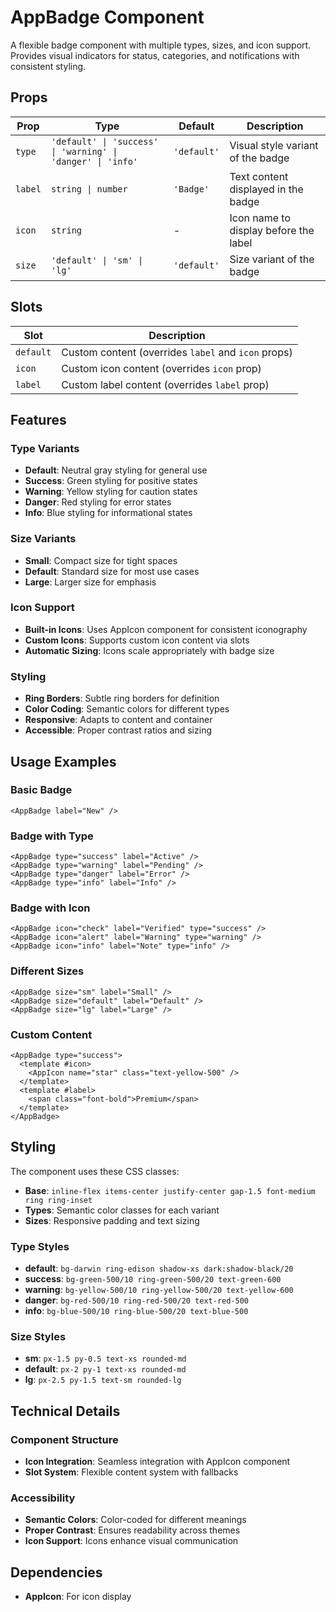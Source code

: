 # AppBadge Component

A flexible badge component with multiple types, sizes, and icon support. Provides visual indicators for status, categories, and notifications with consistent styling.

## Props

| Prop    | Type                                                        | Default     | Description                           |
| ------- | ----------------------------------------------------------- | ----------- | ------------------------------------- |
| `type`  | `'default' \| 'success' \| 'warning' \| 'danger' \| 'info'` | `'default'` | Visual style variant of the badge     |
| `label` | `string \| number`                                          | `'Badge'`   | Text content displayed in the badge   |
| `icon`  | `string`                                                    | -           | Icon name to display before the label |
| `size`  | `'default' \| 'sm' \| 'lg'`                                 | `'default'` | Size variant of the badge             |

## Slots

| Slot      | Description                                         |
| --------- | --------------------------------------------------- |
| `default` | Custom content (overrides `label` and `icon` props) |
| `icon`    | Custom icon content (overrides `icon` prop)         |
| `label`   | Custom label content (overrides `label` prop)       |

## Features

### Type Variants

- **Default**: Neutral gray styling for general use
- **Success**: Green styling for positive states
- **Warning**: Yellow styling for caution states
- **Danger**: Red styling for error states
- **Info**: Blue styling for informational states

### Size Variants

- **Small**: Compact size for tight spaces
- **Default**: Standard size for most use cases
- **Large**: Larger size for emphasis

### Icon Support

- **Built-in Icons**: Uses AppIcon component for consistent iconography
- **Custom Icons**: Supports custom icon content via slots
- **Automatic Sizing**: Icons scale appropriately with badge size

### Styling

- **Ring Borders**: Subtle ring borders for definition
- **Color Coding**: Semantic colors for different types
- **Responsive**: Adapts to content and container
- **Accessible**: Proper contrast ratios and sizing

## Usage Examples

### Basic Badge

```vue
<AppBadge label="New" />
```

### Badge with Type

```vue
<AppBadge type="success" label="Active" />
<AppBadge type="warning" label="Pending" />
<AppBadge type="danger" label="Error" />
<AppBadge type="info" label="Info" />
```

### Badge with Icon

```vue
<AppBadge icon="check" label="Verified" type="success" />
<AppBadge icon="alert" label="Warning" type="warning" />
<AppBadge icon="info" label="Note" type="info" />
```

### Different Sizes

```vue
<AppBadge size="sm" label="Small" />
<AppBadge size="default" label="Default" />
<AppBadge size="lg" label="Large" />
```

### Custom Content

```vue
<AppBadge type="success">
  <template #icon>
    <AppIcon name="star" class="text-yellow-500" />
  </template>
  <template #label>
    <span class="font-bold">Premium</span>
  </template>
</AppBadge>
```

## Styling

The component uses these CSS classes:

- **Base**: `inline-flex items-center justify-center gap-1.5 font-medium ring ring-inset`
- **Types**: Semantic color classes for each variant
- **Sizes**: Responsive padding and text sizing

### Type Styles

- **default**: `bg-darwin ring-edison shadow-xs dark:shadow-black/20`
- **success**: `bg-green-500/10 ring-green-500/20 text-green-600`
- **warning**: `bg-yellow-500/10 ring-yellow-500/20 text-yellow-600`
- **danger**: `bg-red-500/10 ring-red-500/20 text-red-500`
- **info**: `bg-blue-500/10 ring-blue-500/20 text-blue-500`

### Size Styles

- **sm**: `px-1.5 py-0.5 text-xs rounded-md`
- **default**: `px-2 py-1 text-xs rounded-md`
- **lg**: `px-2.5 py-1.5 text-sm rounded-lg`

## Technical Details

### Component Structure

- **Icon Integration**: Seamless integration with AppIcon component
- **Slot System**: Flexible content system with fallbacks

### Accessibility

- **Semantic Colors**: Color-coded for different meanings
- **Proper Contrast**: Ensures readability across themes
- **Icon Support**: Icons enhance visual communication

## Dependencies

- **AppIcon**: For icon display
